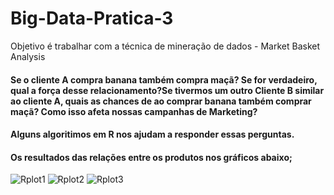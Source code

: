 # Big-Data-Pratica-3
Objetivo é trabalhar com a técnica de mineração de dados - Market Basket Analysis 

#### Se o cliente A compra banana também compra maçã? Se for verdadeiro, qual a força desse relacionamento?Se tivermos um outro Cliente B similar ao cliente A, quais as chances de ao comprar banana também comprar maçã? Como isso afeta nossas campanhas de Marketing? 
#### Alguns algoritimos em R nos ajudam a responder essas perguntas.
#### Os resultados das relações entre os produtos nos gráficos abaixo;
![Rplot1](https://user-images.githubusercontent.com/66141064/212783353-b7426c82-df38-4214-a8b7-9df0d13f608d.png)
![Rplot2](https://user-images.githubusercontent.com/66141064/212783359-e3aa5738-9743-4182-baf9-b761889104cc.png)
![Rplot3](https://user-images.githubusercontent.com/66141064/212783365-745fa5ee-ad33-4eac-8394-a05972134803.png)
